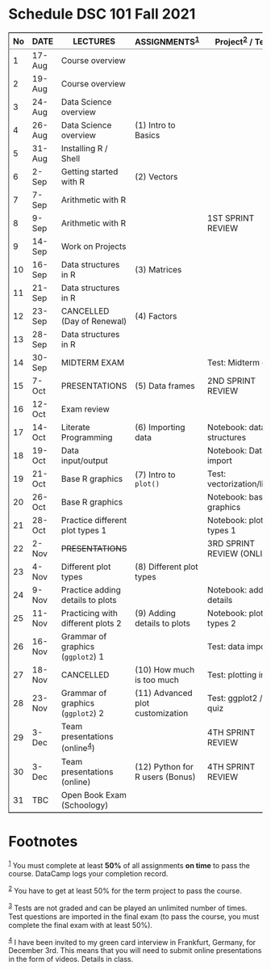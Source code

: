 

# Schedule DSC 101 Fall 2021

<table border="2" cellspacing="0" cellpadding="6" rules="groups" frame="hsides">


<colgroup>
<col  class="org-right" />

<col  class="org-left" />

<col  class="org-left" />

<col  class="org-left" />

<col  class="org-left" />
</colgroup>
<thead>
<tr>
<th scope="col" class="org-right">No</th>
<th scope="col" class="org-left">DATE</th>
<th scope="col" class="org-left">LECTURES</th>
<th scope="col" class="org-left">ASSIGNMENTS<sup><a id="fnr.1" class="footref" href="#fn.1">1</a></sup></th>
<th scope="col" class="org-left">Project<sup><a id="fnr.2" class="footref" href="#fn.2">2</a></sup> / Test<sup><a id="fnr.3" class="footref" href="#fn.3">3</a></sup></th>
</tr>
</thead>

<tbody>
<tr>
<td class="org-right">1</td>
<td class="org-left">17-Aug</td>
<td class="org-left">Course overview</td>
<td class="org-left">&#xa0;</td>
<td class="org-left">&#xa0;</td>
</tr>


<tr>
<td class="org-right">2</td>
<td class="org-left">19-Aug</td>
<td class="org-left">Course overview</td>
<td class="org-left">&#xa0;</td>
<td class="org-left">&#xa0;</td>
</tr>


<tr>
<td class="org-right">3</td>
<td class="org-left">24-Aug</td>
<td class="org-left">Data Science overview</td>
<td class="org-left">&#xa0;</td>
<td class="org-left">&#xa0;</td>
</tr>


<tr>
<td class="org-right">4</td>
<td class="org-left">26-Aug</td>
<td class="org-left">Data Science overview</td>
<td class="org-left">(1) Intro to Basics</td>
<td class="org-left">&#xa0;</td>
</tr>


<tr>
<td class="org-right">5</td>
<td class="org-left">31-Aug</td>
<td class="org-left">Installing R / Shell</td>
<td class="org-left">&#xa0;</td>
<td class="org-left">&#xa0;</td>
</tr>


<tr>
<td class="org-right">6</td>
<td class="org-left">2-Sep</td>
<td class="org-left">Getting started with R</td>
<td class="org-left">(2) Vectors</td>
<td class="org-left">&#xa0;</td>
</tr>


<tr>
<td class="org-right">7</td>
<td class="org-left">7-Sep</td>
<td class="org-left">Arithmetic with R</td>
<td class="org-left">&#xa0;</td>
<td class="org-left">&#xa0;</td>
</tr>


<tr>
<td class="org-right">8</td>
<td class="org-left">9-Sep</td>
<td class="org-left">Arithmetic with R</td>
<td class="org-left">&#xa0;</td>
<td class="org-left">1ST SPRINT REVIEW</td>
</tr>


<tr>
<td class="org-right">9</td>
<td class="org-left">14-Sep</td>
<td class="org-left">Work on Projects</td>
<td class="org-left">&#xa0;</td>
<td class="org-left">&#xa0;</td>
</tr>


<tr>
<td class="org-right">10</td>
<td class="org-left">16-Sep</td>
<td class="org-left">Data structures in R</td>
<td class="org-left">(3) Matrices</td>
<td class="org-left">&#xa0;</td>
</tr>


<tr>
<td class="org-right">11</td>
<td class="org-left">21-Sep</td>
<td class="org-left">Data structures in R</td>
<td class="org-left">&#xa0;</td>
<td class="org-left">&#xa0;</td>
</tr>


<tr>
<td class="org-right">12</td>
<td class="org-left">23-Sep</td>
<td class="org-left">CANCELLED (Day of Renewal)</td>
<td class="org-left">(4) Factors</td>
<td class="org-left">&#xa0;</td>
</tr>


<tr>
<td class="org-right">13</td>
<td class="org-left">28-Sep</td>
<td class="org-left">Data structures in R</td>
<td class="org-left">&#xa0;</td>
<td class="org-left">&#xa0;</td>
</tr>


<tr>
<td class="org-right">14</td>
<td class="org-left">30-Sep</td>
<td class="org-left">MIDTERM EXAM</td>
<td class="org-left">&#xa0;</td>
<td class="org-left">Test: Midterm exam</td>
</tr>


<tr>
<td class="org-right">15</td>
<td class="org-left">7-Oct</td>
<td class="org-left">PRESENTATIONS</td>
<td class="org-left">(5) Data frames</td>
<td class="org-left">2ND SPRINT REVIEW</td>
</tr>


<tr>
<td class="org-right">16</td>
<td class="org-left">12-Oct</td>
<td class="org-left">Exam review</td>
<td class="org-left">&#xa0;</td>
<td class="org-left">&#xa0;</td>
</tr>


<tr>
<td class="org-right">17</td>
<td class="org-left">14-Oct</td>
<td class="org-left">Literate Programming</td>
<td class="org-left">(6) Importing data</td>
<td class="org-left">Notebook: data structures</td>
</tr>


<tr>
<td class="org-right">18</td>
<td class="org-left">19-Oct</td>
<td class="org-left">Data input/output</td>
<td class="org-left">&#xa0;</td>
<td class="org-left">Notebook: Data import</td>
</tr>


<tr>
<td class="org-right">19</td>
<td class="org-left">21-Oct</td>
<td class="org-left">Base R graphics</td>
<td class="org-left">(7) Intro to <code>plot()</code></td>
<td class="org-left">Test: vectorization/litprog</td>
</tr>


<tr>
<td class="org-right">20</td>
<td class="org-left">26-Oct</td>
<td class="org-left">Base R graphics</td>
<td class="org-left">&#xa0;</td>
<td class="org-left">Notebook: base graphics</td>
</tr>


<tr>
<td class="org-right">21</td>
<td class="org-left">28-Oct</td>
<td class="org-left">Practice different plot types 1</td>
<td class="org-left">&#xa0;</td>
<td class="org-left">Notebook: plot types 1</td>
</tr>


<tr>
<td class="org-right">22</td>
<td class="org-left">2-Nov</td>
<td class="org-left"><del>PRESENTATIONS</del></td>
<td class="org-left">&#xa0;</td>
<td class="org-left">3RD SPRINT REVIEW (ONLINE)</td>
</tr>


<tr>
<td class="org-right">23</td>
<td class="org-left">4-Nov</td>
<td class="org-left">Different plot types</td>
<td class="org-left">(8) Different plot types</td>
<td class="org-left">&#xa0;</td>
</tr>


<tr>
<td class="org-right">24</td>
<td class="org-left">9-Nov</td>
<td class="org-left">Practice adding details to plots</td>
<td class="org-left">&#xa0;</td>
<td class="org-left">Notebook: adding details</td>
</tr>


<tr>
<td class="org-right">25</td>
<td class="org-left">11-Nov</td>
<td class="org-left">Practicing with different plots 2</td>
<td class="org-left">(9) Adding details to plots</td>
<td class="org-left">Notebook: plot types 2</td>
</tr>


<tr>
<td class="org-right">26</td>
<td class="org-left">16-Nov</td>
<td class="org-left">Grammar of graphics (<code>ggplot2</code>) 1</td>
<td class="org-left">&#xa0;</td>
<td class="org-left">Test: data import</td>
</tr>


<tr>
<td class="org-right">27</td>
<td class="org-left">18-Nov</td>
<td class="org-left">CANCELLED</td>
<td class="org-left">(10) How much is too much</td>
<td class="org-left">Test: plotting in R</td>
</tr>


<tr>
<td class="org-right">28</td>
<td class="org-left">23-Nov</td>
<td class="org-left">Grammar of graphics (<code>ggplot2</code>) 2</td>
<td class="org-left">(11) Advanced plot customization</td>
<td class="org-left">Test: ggplot2 / Exit quiz</td>
</tr>


<tr>
<td class="org-right">29</td>
<td class="org-left">3-Dec</td>
<td class="org-left">Team presentations (online<sup><a id="fnr.4" class="footref" href="#fn.4">4</a></sup>)</td>
<td class="org-left">&#xa0;</td>
<td class="org-left">4TH SPRINT REVIEW</td>
</tr>


<tr>
<td class="org-right">30</td>
<td class="org-left">3-Dec</td>
<td class="org-left">Team presentations (online)</td>
<td class="org-left">(12) Python for R users (Bonus)</td>
<td class="org-left">4TH SPRINT REVIEW</td>
</tr>


<tr>
<td class="org-right">31</td>
<td class="org-left">TBC</td>
<td class="org-left">Open Book Exam (Schoology)</td>
<td class="org-left">&#xa0;</td>
<td class="org-left">&#xa0;</td>
</tr>
</tbody>
</table>


# Footnotes

<sup><a id="fn.1" href="#fnr.1">1</a></sup> You must complete at least **50%** of all assignments **on time** to
pass the course. DataCamp logs your completion record.

<sup><a id="fn.2" href="#fnr.2">2</a></sup> You have to get at least 50% for the term project to pass the course.

<sup><a id="fn.3" href="#fnr.3">3</a></sup> Tests are not graded and can be played an unlimited number of
times. Test questions are imported in the final exam (to pass the
course, you must complete the final exam with at least 50%).

<sup><a id="fn.4" href="#fnr.4">4</a></sup> I have been invited to my green card interview in Frankfurt,
Germany, for December 3rd. This means that you will need to submit
online presentations in the form of videos. Details in class.
